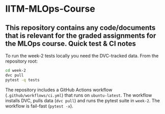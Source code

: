 # IITM-MLOps-Course
This repository contains any code/documents that is relevant for the graded assignments for the MLOps course.
Quick test & CI notes
---------------------

To run the week-2 tests locally you need the DVC-tracked data. From the repository root:

```bash
cd week-2
dvc pull
pytest -q tests
```

The repository includes a GitHub Actions workflow (`.github/workflows/ci.yml`) that runs on `ubuntu-latest`. The workflow installs DVC, pulls data (`dvc pull`) and runs the pytest suite in `week-2`. The workflow is fail-fast (`pytest -x`).
